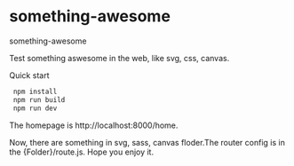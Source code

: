 # something-awesome
something-awesome

Test something aswesome in the web, like svg, css, canvas.

Quick start
```bash
 npm install
 npm run build
 npm run dev
```

The homepage is http://localhost:8000/home.

Now, there are something in svg, sass, canvas floder.The router config is in the {Folder}/route.js. Hope you enjoy it. 
